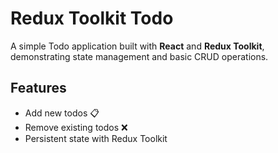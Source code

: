 # Redux Toolkit Todo

A simple Todo application built with **React** and **Redux Toolkit**, demonstrating state management and basic CRUD operations.

## Features

- Add new todos 📋
- Remove existing todos ❌
- Persistent state with Redux Toolkit
